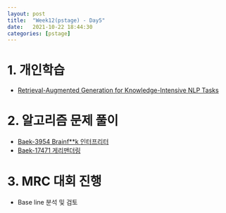 ```yaml
---
layout: post
title:  "Week12(pstage) - Day5"
date:   2021-10-22 18:44:30
categories: [pstage]
---
```


# 1. 개인학습
* [Retrieval-Augmented Generation for Knowledge-Intensive NLP Tasks](https://kyunghyunlim.github.io/paper/nlp/2021/10/22/RAG.html)

# 2. 알고리즘 문제 풀이
* [Baek-3954 Brainf**k 인터프리터]()
* [Baek-17471 게리맨더링]()

# 3. MRC 대회 진행
* Base line 분석 및 검토